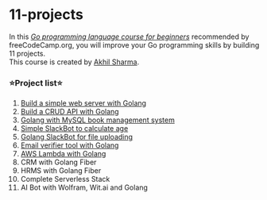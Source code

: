 # 11-projects

In this [_Go programming language course for beginners_](https://youtu.be/jFfo23yIWac) recommended by freeCodeCamp.org, you will improve your Go programming skills by building 11 projects. <br>
This course is created by [Akhil Sharma](https://github.com/AkhilSharma90). <br>

### ⭐️Project list⭐️
1. [Build a simple web server with Golang](https://github.com/appak21/11-projects/tree/main/simple-server)
2. [Build a CRUD API with Golang](https://github.com/appak21/11-projects/tree/main/movies-crud)
3. [Golang with MySQL book management system](https://github.com/appak21/11-projects/tree/main/bookstore)
4. [Simple SlackBot to calculate age](https://github.com/appak21/11-projects/tree/main/slack-age-bot)
5. [Golang SlackBot for file uploading](https://github.com/appak21/11-projects/tree/main/slack-file-bot)
6. [Email verifier tool with Golang](https://github.com/appak21/11-projects/tree/main/email-checker-tool)
7. [AWS Lambda with Golang](https://github.com/appak21/11-projects/tree/main/lambda-yt-example)
8. CRM with Golang Fiber
9. HRMS with Golang Fiber
10. Complete Serverless Stack
11. AI Bot with Wolfram, Wit.ai and Golang
